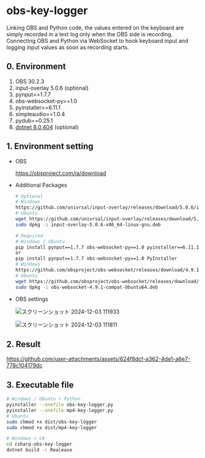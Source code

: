 # obs-key-logger
Linking OBS and Python code, the values entered on the keyboard are simply recorded in a text log only when the OBS side is recording. Connecting OBS and Python via WebSocket to hook keyboard input and logging input values as soon as recording starts.

## 0. Environment

1. OBS 30.2.3
2. input-overlay 5.0.6 (optional)
3. pynput==1.7.7
4. obs-websocket-py==1.0
5. pyinstaller==6.11.1
6. simpleaudio==1.0.4
7. pydub==0.25.1
8. [dotnet 8.0.404](https://learn.microsoft.com/ja-jp/dotnet/core/install/windows#install-with-visual-studio-code) (optional)

## 1. Environment setting

- OBS

  https://obsproject.com/ja/download

- Additional Packages

  ```bash
  # Optional
  # Windows
  https://github.com/univrsal/input-overlay/releases/download/5.0.6/input-overlay-5.0.6-windows-x64-Installer.exe
  # Ubuntu
  wget https://github.com/univrsal/input-overlay/releases/download/5.0.6/input-overlay-5.0.6-x86_64-linux-gnu.deb
  sudo dpkg -i input-overlay-5.0.6-x86_64-linux-gnu.deb

  # Required
  # Windows / Ubuntu
  pip install pynput==1.7.7 obs-websocket-py==1.0 pyinstaller==6.11.1
  or
  pip install pynput==1.7.7 obs-websocket-py==1.0 PyInstaller
  # Windows
  https://github.com/obsproject/obs-websocket/releases/download/4.9.1-compat/obs-websocket-4.9.1-compat-Qt6-Windows-Installer.exe
  # Ubuntu
  wget https://github.com/obsproject/obs-websocket/releases/download/4.9.1-compat/obs-websocket-4.9.1-compat-Ubuntu64.deb
  sudo dpkg -i obs-websocket-4.9.1-compat-Ubuntu64.deb
  ```

- OBS settings

  ![スクリーンショット 2024-12-03 111933](https://github.com/user-attachments/assets/42a56116-46f7-479b-94ac-2830f3a3dc0e)

  ![スクリーンショット 2024-12-03 111811](https://github.com/user-attachments/assets/a514478e-63cf-401e-86b5-02b345c15863)

## 2. Result

https://github.com/user-attachments/assets/624f8dcf-a362-4de1-a6e7-778c104179dc

## 3. Executable file

```bash
# Windows / Ubuntu + Python
pyinstaller --onefile obs-key-logger.py
pyinstaller --onefile mp4-key-logger.py
# Ubuntu
sudo chmod +x dist/obs-key-logger
sudo chmod +x dist/mp4-key-logger

# Windows + C#
cd csharp-obs-key-logger
dotnet build -c Realease
```
